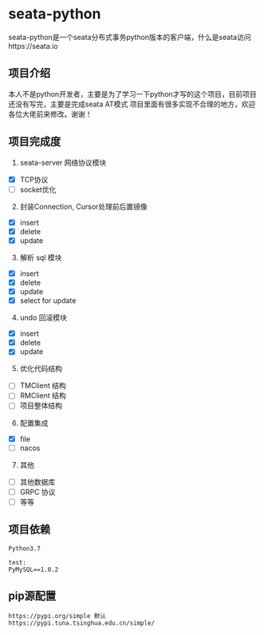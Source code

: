 # seata-python

seata-python是一个seata分布式事务python版本的客户端，什么是seata访问https://seata.io

## 项目介绍
本人不是python开发者，主要是为了学习一下python才写的这个项目，目前项目还没有写完，主要是完成seata AT模式
项目里面有很多实现不合理的地方，欢迎各位大佬前来修改。谢谢！

## 项目完成度
1. seata-server 网络协议模块
  - [x] TCP协议
  - [ ] socket优化
2. 封装Connection, Cursor处理前后置镜像
  - [x] insert
  - [x] delete
  - [x] update
3. 解析 sql 模块
  - [x] insert
  - [x] delete
  - [x] update
  - [x] select for update
4. undo 回滚模块
  - [x] insert
  - [x] delete
  - [x] update
5. 优化代码结构
  - [ ] TMClient 结构
  - [ ] RMClient 结构
  - [ ] 项目整体结构
6. 配置集成
  - [x] file
  - [ ] nacos
7. 其他
  - [ ] 其他数据库
  - [ ] GRPC 协议
  - [ ] 等等

## 项目依赖
```
Python3.7

test:
PyMySQL==1.0.2
```

## pip源配置
```
https://pypi.org/simple 默认
https://pypi.tuna.tsinghua.edu.cn/simple/
```